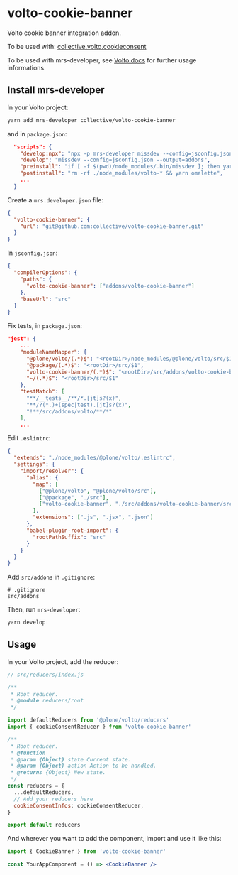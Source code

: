 # volto-cookie-banner

Volto cookie banner integration addon.

To be used with: [collective.volto.cookieconsent](https://github.com/collective/collective.volto.cookieconsent)

To be used with mrs-developer, see [Volto docs](https://docs.voltocms.com/customizing/add-ons/) for further usage informations.

## Install mrs-developer

In your Volto project:

```bash
yarn add mrs-developer collective/volto-cookie-banner
```

and in `package.json`:

```json
  "scripts": {
    "develop:npx": "npx -p mrs-developer missdev --config=jsconfig.json --output=addons",
    "develop": "missdev --config=jsconfig.json --output=addons",
    "preinstall": "if [ -f $(pwd)/node_modules/.bin/missdev ]; then yarn develop; else yarn develop:npx; fi",
    "postinstall": "rm -rf ./node_modules/volto-* && yarn omelette",
    ...
  }
```

Create a `mrs.developer.json` file:

```json
{
  "volto-cookie-banner": {
    "url": "git@github.com:collective/volto-cookie-banner.git"
  }
}
```

In `jsconfig.json`:

```json
{
  "compilerOptions": {
    "paths": {
      "volto-cookie-banner": ["addons/volto-cookie-banner"]
    },
    "baseUrl": "src"
  }
}
```

Fix tests, in `package.json`:

```json
"jest": {
    ...
    "moduleNameMapper": {
      "@plone/volto/(.*)$": "<rootDir>/node_modules/@plone/volto/src/$1",
      "@package/(.*)$": "<rootDir>/src/$1",
      "volto-cookie-banner/(.*)$": "<rootDir>/src/addons/volto-cookie-banner/src/$1",
      "~/(.*)$": "<rootDir>/src/$1"
    },
    "testMatch": [
      "**/__tests__/**/*.[jt]s?(x)",
      "**/?(*.)+(spec|test).[jt]s?(x)",
      "!**/src/addons/volto/**/*"
    ],
    ...
```

Edit `.eslintrc`:

```json
{
  "extends": "./node_modules/@plone/volto/.eslintrc",
  "settings": {
    "import/resolver": {
      "alias": {
        "map": [
          ["@plone/volto", "@plone/volto/src"],
          ["@package", "./src"],
          ["volto-cookie-banner", "./src/addons/volto-cookie-banner/src"]
        ],
        "extensions": [".js", ".jsx", ".json"]
      },
      "babel-plugin-root-import": {
        "rootPathSuffix": "src"
      }
    }
  }
}
```

Add `src/addons` in `.gitignore`:

```
# .gitignore
src/addons
```

Then, run `mrs-developer`:

```bash
yarn develop
```

## Usage

In your Volto project, add the reducer:

```jsx
// src/reducers/index.js

/**
 * Root reducer.
 * @module reducers/root
 */

import defaultReducers from '@plone/volto/reducers'
import { cookieConsentReducer } from 'volto-cookie-banner'

/**
 * Root reducer.
 * @function
 * @param {Object} state Current state.
 * @param {Object} action Action to be handled.
 * @returns {Object} New state.
 */
const reducers = {
  ...defaultReducers,
  // Add your reducers here
  cookieConsentInfos: cookieConsentReducer,
}

export default reducers
```

And wherever you want to add the component, import and use it like this:

```jsx
import { CookieBanner } from 'volto-cookie-banner'

const YourAppComponent = () => <CookieBanner />
```
